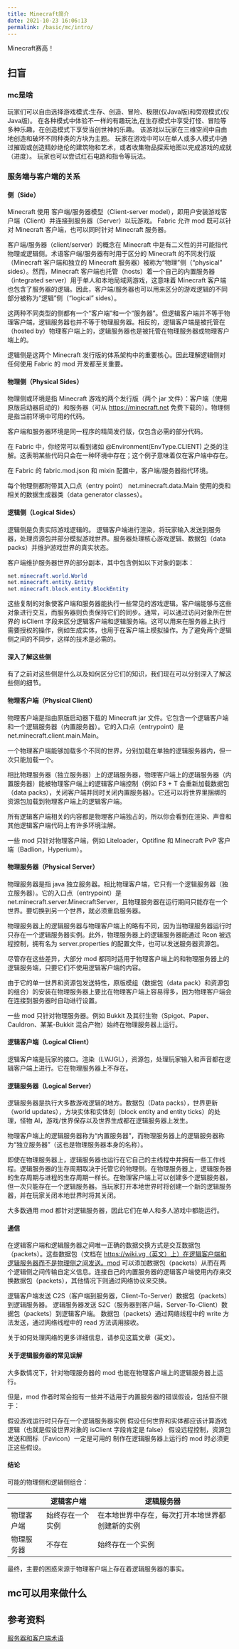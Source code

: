 ```yaml
---
title: Minecraft简介
date: 2021-10-23 16:06:13
permalink: /basic/mc/intro/
---
```

Minecraft赛高！

## 扫盲
### mc是啥
玩家们可以自由选择游戏模式:生存、创造、冒险、极限(仅Java版)和旁观模式(仅Java版)。
在各种模式中体验不一样的有趣玩法,在生存模式中享受打怪、冒险等多种乐趣，在创造模式下享受当创世神的乐趣。
该游戏以玩家在三维空间中自由地创造和破坏不同种类的方块为主题。
玩家在游戏中可以在单人或多人模式中通过摧毁或创造精妙绝伦的建筑物和艺术，或者收集物品探索地图以完成游戏的成就（进度）。
玩家也可以尝试红石电路和指令等玩法。

### 服务端与客户端的关系
#### 侧（Side）
Minecraft 使用 客户端/服务器模型（Client-server model），即用户安装游戏客户端（Client）并连接到服务器（Server）以玩游戏。 Fabric 允许 mod 既可以针对 Minecraft 客户端，也可以同时针对 Minecraft 服务器。

客户端/服务器（client/server）的概念在 Minecraft 中是有二义性的并可能指代物理或逻辑侧。术语客户端/服务器有时用于区分的 Minecraft 的不同发行版（Minecraft 客户端和独立的 Minecraft 服务器）被称为“物理”侧（“physical” sides）。然而，Minecraft 客户端也托管（hosts）着一个自己的内置服务器（integrated server）用于单人和本地局域网游戏，这意味着 Minecraft 客户端也包含了服务器的逻辑。因此，客户端/服务器也可以用来区分的游戏逻辑的不同部分被称为“逻辑”侧（“logical” sides）。

这两种不同类型的侧都有一个“客户端”和一个“服务器”。但逻辑客户端并不等于物理客户端，逻辑服务器也并不等于物理服务器。相反的，逻辑客户端是被托管在（hosted by）物理客户端上的，逻辑服务器也是被托管在物理服务器或物理客户端上的。

逻辑侧是这两个 Minecraft 发行版的体系架构中的重要核心。因此理解逻辑侧对任何使用 Fabric 的 mod 开发都至关重要。

#### 物理侧（Physical Sides）
物理侧或环境是指 Minecraft 游戏的两个发行版（两个 jar 文件）：客户端（使用原版启动器启动的）和服务器（可从 https://minecraft.net 免费下载的）。物理侧是指当前环境中可用的代码。

客户端和服务器环境是同一程序的精简发行版，仅包含必需的部分代码。

在 Fabric 中，你经常可以看到诸如 @Environment(EnvType.CLIENT) 之类的注解。这表明某些代码只会在一种环境中存在；这个例子意味着仅在客户端中存在。

在 Fabric 的 fabric.mod.json 和 mixin 配置中，客户端/服务器指代环境。

每个物理侧都附带其入口点（entry point） net.minecraft.data.Main 使用的类和相关的数据生成器类（data generator classes）。

#### 逻辑侧（Logical Sides）
逻辑侧是负责实际游戏逻辑的。 逻辑客户端进行渲染，将玩家输入发送到服务器，处理资源包并部分模拟游戏世界。服务器处理核心游戏逻辑、数据包（data packs）并维护游戏世界的真实状态。

客户端维护服务器世界的部分副本，其中包含例如以下对象的副本：

```java
net.minecraft.world.World
net.minecraft.entity.Entity
net.minecraft.block.entity.BlockEntity
```


这些复制的对象使客户端和服务器能执行一些常见的游戏逻辑。客户端能够与这些对象进行交互，而服务器则负责保持它们的同步。通常，可以通过访问对象所在世界的 isClient 字段来区分逻辑客户端和逻辑服务端。这可以用来在服务器上执行需要授权的操作，例如生成实体，也用于在客户端上模拟操作。为了避免两个逻辑侧之间的不同步，这样的技术是必需的。

#### 深入了解这些侧
有了之前对这些侧是什么以及如何区分它们的知识，我们现在可以分别深入了解这些侧的细节。

#### 物理客户端（Physical Client）
物理客户端是指由原版启动器下载的 Minecraft jar 文件。它包含一个逻辑客户端和一个逻辑服务器（内置服务器）。它的入口点（entrypoint）是 net.minecraft.client.main.Main。

一个物理客户端能够加载多个不同的世界，分别加载在单独的逻辑服务器内，但一次只能加载一个。

相比物理服务器（独立服务器）上的逻辑服务器，物理客户端上的逻辑服务器（内置服务器）能被物理客户端上的逻辑客户端控制（例如 F3 + T 会重新加载数据包（data packs），关闭客户端并同时关闭内置服务器）。它还可以将世界里捆绑的资源包加载到物理客户端上的逻辑客户端。

所有逻辑客户端相关的内容都是物理客户端独占的，所以你会看到在渲染、声音和其他逻辑客户端代码上有许多环境注解。

一些 mod 只针对物理客户端，例如 Liteloader，Optifine 和 Minecraft PvP 客户端（Badlion，Hyperium）。

#### 物理服务器（Physical Server）
物理服务器是指 java 独立服务器。相比物理客户端，它只有一个逻辑服务器（独立服务器）。它的入口点（entrypoint）是 net.minecraft.server.MinecraftServer，且物理服务器在运行期间只能存在一个世界。要切换到另一个世界，就必须重启服务器。

物理服务器上的逻辑服务器与物理客户端上的略有不同，因为当物理服务器运行时只存在一个逻辑服务器实例。此外，物理服务器上的逻辑服务器能通过 Rcon 被远程控制，拥有名为 server.properties 的配置文件，也可以发送服务器资源包。

尽管存在这些差异，大部分 mod 都同时适用于物理客户端上的和物理服务器上的逻辑服务端，只要它们不使用逻辑客户端的内容。

由于它的单一世界和资源包发送特性，原版模组（数据包（data pack）和资源包的组合）的安装在物理服务器上要比在物理客户端上容易得多，因为物理客户端会在连接到服务器时自动进行设置。

一些 mod 只针对物理服务器。例如 Bukkit 及其衍生物（Spigot、Paper、Cauldron、某某-Bukkit 混合产物）始终在物理服务器上运行。

#### 逻辑客户端（Logical Client）
逻辑客户端是玩家的接口。渲染（LWJGL），资源包，处理玩家输入和声音都在逻辑客户端上进行。它在物理服务器上不存在。

#### 逻辑服务器（Logical Server）
逻辑服务器是执行大多数游戏逻辑的地方。数据包（Data packs），世界更新（world updates），方块实体和实体刻（block entity and entity ticks）的处理，怪物 AI，游戏/世界保存以及世界生成都在逻辑服务器上发生。

物理客户端上的逻辑服务器称为“内置服务器”，而物理服务器上的逻辑服务器称为“独立服务器”（这也是物理服务器本身的名称）。

即使在物理服务器上，逻辑服务器也运行在它自己的主线程中并拥有一些工作线程。逻辑服务器的生存周期取决于托管它的物理侧。在物理服务器上，逻辑服务器的生存周期与进程的生存周期一样长。在物理客户端上可以创建多个逻辑服务器，但一次只能存在一个逻辑服务器。当玩家打开本地世界时将创建一个新的逻辑服务器，并在玩家关闭本地世界时将其关闭。

大多数通用 mod 都针对逻辑服务器，因此它们在单人和多人游戏中都能运行。

#### 通信
在逻辑客户端和逻辑服务器之间唯一正确的数据交换方式是交互数据包（packets）。这些数据包（文档在 https://wiki.vg（英文）上）在逻辑客户端和逻辑服务器而不是物理侧之间发送。mod 可以添加数据包（packets）从而在两个逻辑侧之间传输自定义信息。连接自己的内置服务器的逻辑客户端使用内存来交换数据包（packets），其他情况下则通过网络协议来交换。

逻辑客户端发送 C2S（客户端到服务器，Client-To-Server）数据包（packets）到逻辑服务器。 逻辑服务器发送 S2C（服务器到客户端，Server-To-Client）数据包（packets）到逻辑客户端。 数据包（packets）通过网络线程中的 write 方法发送，通过网络线程中的 read 方法调用接收。

关于如何处理网络的更多详细信息，请参见这篇文章（英文）。

#### 关于逻辑服务器的常见误解
大多数情况下，针对物理服务器的 mod 也能在物理客户端上的逻辑服务器上运行。

但是，mod 作者时常会抱有一些并不适用于内置服务器的错误假设，包括但不限于：

假设游戏运行时只存在一个逻辑服务器实例
假设任何世界和实体都应该计算游戏逻辑（也就是假设世界对象的 isClient 字段肯定是 false）
假设远程控制，资源包发送和图标（Favicon）一定是可用的
制作在逻辑服务器上运行的 mod 时必须更正这些假设。

#### 结论
可能的物理侧和逻辑侧组合：

|            | 逻辑客户端       | 逻辑服务器                                       |
| ---------- | ---------------- | ------------------------------------------------ |
| 物理客户端 | 始终存在一个实例 | 在本地世界中存在，每次打开本地世界都创建新的实例 |
| 物理服务器 | 不存在           | 始终存在一个实例                                 |


最终，主要的困惑来源于物理客户端上存在着逻辑服务器的事实。



## mc可以用来做什么


## 参考资料

[服务器和客户端术语](https://fabricmc.net/wiki/zh_cn:tutorial:side)